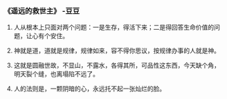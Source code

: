 ### 《遥远的救世主》 -豆豆
1. 人从根本上只面对两个问题：一是生存，得活下来；二是得回答生命价值的问题，让心有个安住。

1. 神就是道，道就是规律，规律如来，容不得你思议，按规律办事的人就是神。

1. 这就是圆融世故，不显山，不露水，各得其所，可品性这东西，今天缺个角，明天裂个缝，也离塌陷不远了。

1. 人的法则是，一颗阴暗的心，永远托不起一张灿烂的脸。